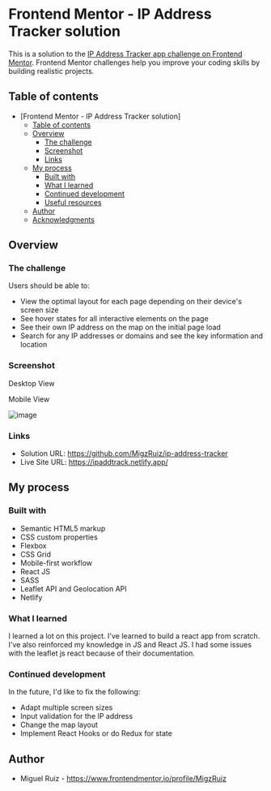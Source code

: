# Frontend Mentor - IP Address Tracker solution

This is a solution to the [IP Address Tracker app challenge on Frontend Mentor](https://www.frontendmentor.io/challenges/ip-address-tracker-I8-0yYAH0). Frontend Mentor challenges help you improve your coding skills by building realistic projects.

## Table of contents

- [Frontend Mentor - IP Address Tracker solution]
  - [Table of contents](#table-of-contents)
  - [Overview](#overview)
    - [The challenge](#the-challenge)
    - [Screenshot](#screenshot)
    - [Links](#links)
  - [My process](#my-process)
    - [Built with](#built-with)
    - [What I learned](#what-i-learned)
    - [Continued development](#continued-development)
    - [Useful resources](#useful-resources)
  - [Author](#author)
  - [Acknowledgments](#acknowledgments)

## Overview

### The challenge

Users should be able to:

- View the optimal layout for each page depending on their device's screen size
- See hover states for all interactive elements on the page
- See their own IP address on the map on the initial page load
- Search for any IP addresses or domains and see the key information and location

### Screenshot
Desktop View

Mobile View

![image](https://user-images.githubusercontent.com/7464927/127799414-e945b0a9-1583-4d7d-8786-b629debafb1c.png)

### Links

- Solution URL: https://github.com/MigzRuiz/ip-address-tracker
- Live Site URL: https://ipaddtrack.netlify.app/

## My process

### Built with

- Semantic HTML5 markup
- CSS custom properties
- Flexbox
- CSS Grid
- Mobile-first workflow
- React JS
- SASS
- Leaflet API and Geolocation API
- Netlify

### What I learned

I learned a lot on this project. I've learned to build a react app from scratch. I've also reinforced my knowledge in JS and React JS. I had some issues with the leaflet js react because of their documentation. 

### Continued development

In the future, I'd like to fix the following:
- Adapt multiple screen sizes
- Input validation for the IP address
- Change the map layout
- Implement React Hooks or do Redux for state

## Author

- Miguel Ruiz - https://www.frontendmentor.io/profile/MigzRuiz
